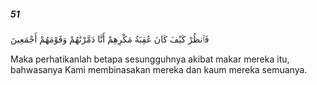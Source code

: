 ##### 51

<span class="ayah">فَٱنظُرْ كَيْفَ كَانَ عَٰقِبَةُ مَكْرِهِمْ أَنَّا دَمَّرْنَٰهُمْ وَقَوْمَهُمْ أَجْمَعِينَ</span>

<span class="ayah_translation">Maka perhatikanlah betapa sesungguhnya akibat makar mereka itu, bahwasanya Kami membinasakan mereka dan kaum mereka semuanya.</span>
